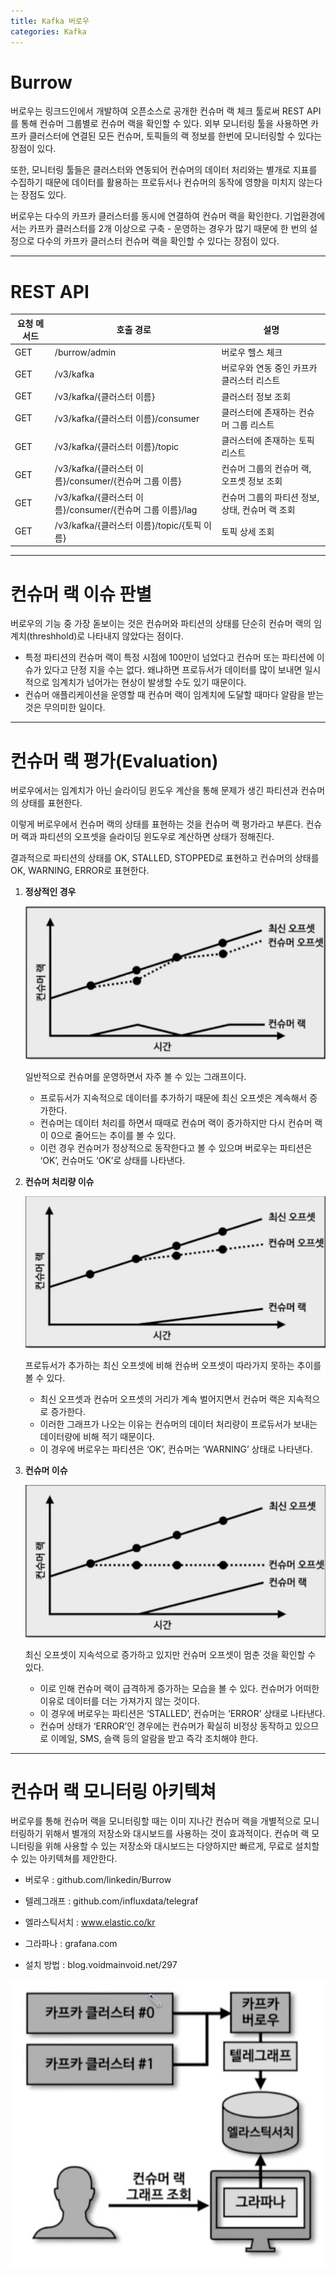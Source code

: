 ```yaml
---
title: Kafka 버로우
categories: Kafka
---
```


# Burrow

버로우는 링크드인에서 개발하여 오픈소스로 공개한 컨슈머 랙 체크 툴로써 REST API를 통해 컨슈머 그룹별로 컨슈머 랙을 확인할 수 있다. 외부 모니터링 툴을 사용하면 카프카 클러스터에 연결된 모든 컨슈머, 토픽들의 랙 정보를 한번에 모니터링할 수 있다는 장점이 있다.

또한, 모니터링 툴들은 클러스터와 연동되어 컨슈머의 데이터 처리와는 별개로 지표를 수집하기 때문에 데이터를 활용하는 프로듀서나 컨슈머의 동작에 영향을 미치지 않는다는 장점도 있다.

버로우는 다수의 카프카 클러스터를 동시에 연결하여 컨슈머 랙을 확인한다. 기업환경에서는 카프카 클러스터를 2개 이상으로 구축 - 운영하는 경우가 많기 때문에 한 번의 설정으로 다수의 카프카 클러스터 컨슈머 랙을 확인할 수 있다는 장점이 있다.

---

# REST API

| 요청 메서드 | 호출 경로 | 설명 |
| --- | --- | --- |
| GET | /burrow/admin | 버로우 헬스 체크 |
| GET | /v3/kafka | 버로우와 연동 중인 카프카 클러스터 리스트 |
| GET | /v3/kafka/{클러스터 이름} | 클러스터 정보 조회 |
| GET | /v3/kafka/{클러스터 이름}/consumer | 클러스터에 존재하는 컨슈머 그룹 리스트 |
| GET | /v3/kafka/{클러스터 이름}/topic | 클러스터에 존재하는 토픽 리스트 |
| GET | /v3/kafka/{클러스터 이름}/consumer/{컨슈머 그룹 이름} | 컨슈머 그룹의 컨슈머 랙, 오프셋 정보 조회 |
| GET | /v3/kafka/{클러스터 이름}/consumer/{컨슈머 그룹 이름}/lag | 컨슈머 그룹의 파티션 정보, 상태, 컨슈머 랙 조회 |
| GET | /v3/kafka/{클러스터 이름}/topic/{토픽 이름} | 토픽 상세 조회 |

---

# 컨슈머 랙 이슈 판별

버로우의 기능 중 가장 돋보이는 것은 컨슈머와 파티션의 상태를 단순히 컨슈머 랙의 임계치(threshhold)로 나타내지 않았다는 점이다.

- 특정 파티션의 컨슈머 랙이 특정 시점에 100만이 넘었다고 컨슈머 또는 파티션에 이슈가 있다고 단정 지을 수는 없다. 왜냐하면 프로듀서가 데이터를 많이 보내면 일시적으로 임계치가 넘어가는 현상이 발생할 수도 있기 때문이다.
- 컨슈머 애플리케이션을 운영할 때 컨슈머 랙이 임계치에 도달할 때마다 알람을 받는 것은 무의미한 일이다.

---

# 컨슈머 랙 평가(Evaluation)

버로우에서는 임계치가 아닌 슬라이딩 윈도우 계산을 통해 문제가 생긴 파티션과 컨슈머의 상태를 표현한다. 

이렇게 버로우에서 컨슈머 랙의 상태를 표현하는 것을 컨슈머 랙 평가라고 부른다. 컨슈머 랙과 파티션의 오프셋을 슬라이딩 윈도우로 계산하면 상태가 정해진다.

결과적으로 파티션의 상태를 OK, STALLED, STOPPED로 표현하고 컨슈머의 상태를 OK, WARNING, ERROR로 표현한다.

1. **정상적인 경우**
    
    ![Untitled](/images/kafka/Untitled.png)
    
    일반적으로 컨슈머를 운영하면서 자주 볼 수 있는 그래프이다.
    
    - 프로듀서가 지속적으로 데이터를 추가하기 때문에 최신 오프셋은 계속해서 증가한다.
    - 컨슈머는 데이터 처리를 하면서 때때로 컨슈머 랙이 증가하지만 다시 컨슈머 랙이 0으로 줄어드는 추이를 볼 수 있다.
    - 이런 경우 컨슈머가 정상적으로 동작한다고 볼 수 있으며 버로우는 파티션은 ‘OK’, 컨슈머도 ‘OK’로 상태를 나타낸다.
2. **컨슈머 처리량 이슈**
    
    ![Untitled](/images/kafka/Untitled%201.png)
    
    프로듀서가 추가하는 최신 오프셋에 비해 컨슈버 오프셋이 따라가지 못하는 추이를 볼 수 있다.
    
    - 최신 오프셋과 컨슈머 오프셋의 거리가 계속 벌어지면서 컨슈머 랙은 지속적으로 증가한다.
    - 이러한 그래프가 나오는 이유는 컨슈머의 데이터 처리량이 프로듀서가 보내는 데이터량에 비해 적기 때문이다.
    - 이 경우에 버로우는 파티션은 ‘OK’, 컨슈머는 ‘WARNING’ 상태로 나타낸다.
3. **컨슈머 이슈**
    
    ![Untitled](/images/kafka/Untitled%202.png)
    
    최신 오프셋이 지속석으로 증가하고 있지만 컨슈머 오프셋이 멈춘 것을 확인할 수 있다.
    
    - 이로 인해 컨슈머 랙이 급격하게 증가하는 모습을 볼 수 있다. 컨슈머가 어떠한 이유로 데이터를 더는 가져가지 않는 것이다.
    - 이 경우에 버로우는 파티션은 ‘STALLED’, 컨슈머는 ‘ERROR’ 상태로 나타낸다.
    - 컨슈머 상태가 ‘ERROR’인 경우에는 컨슈머가 확실히 비정상 동작하고 있으므로 이메일, SMS, 슬랙 등의 알람을 받고 즉각 조치해야 한다.

---

# 컨슈머 랙 모니터링 아키텍쳐

버로우를 통해 컨슈머 랙을 모니터링할 때는 이미 지나간 컨슈머 랙을 개별적으로 모니터링하기 위해서 별개의 저장소와 대시보드를 사용하는 것이 효과적이다. 컨슈머 랙 모니터링을 위해 사용할 수 있는 저장소와 대시보드는 다양하지만 빠르게, 무료로 설치할 수 있는 아키텍쳐를 제안한다.

- 버로우 : github.com/linkedin/Burrow

- 텔레그래프 : github.com/influxdata/telegraf

- 엘라스틱서치 : www.elastic.co/kr

- 그라파나 : grafana.com

- 설치 방법 : blog.voidmainvoid.net/297

![Untitled](/images/kafka/Untitled%203.png)